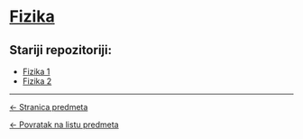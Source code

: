 # [Fizika](https://www.github.com/studosi-fer/FIZ)

## Stariji repozitoriji:
- [Fizika 1](https://www.github.com/studosi-fer/FIZ1)
- [Fizika 2](https://www.github.com/studosi-fer/FIZ2)

---

[<- Stranica predmeta](https://www.fer.unizg.hr/predmet/fiz)

[<- Povratak na listu predmeta](https://www.github.com/studosi/FER)
